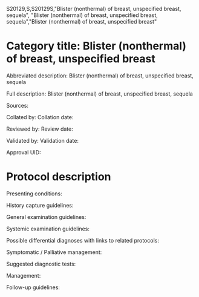 S20129,S,S20129S,"Blister (nonthermal) of breast, unspecified breast, sequela", "Blister (nonthermal) of breast, unspecified breast, sequela","Blister (nonthermal) of breast, unspecified breast"
# Category title: Blister (nonthermal) of breast, unspecified breast

Abbreviated description: Blister (nonthermal) of breast, unspecified breast, sequela

Full description: Blister (nonthermal) of breast, unspecified breast, sequela

Sources:

Collated by:
Collation date:

Reviewed by:
Review date:

Validated by:
Validation date:

Approval UID:

# Protocol description

Presenting conditions:

History capture guidelines:

General examination guidelines:

Systemic examination guidelines:

Possible differential diagnoses with links to related protocols:

Symptomatic / Palliative management:

Suggested diagnostic tests:

Management:

Follow-up guidelines:
